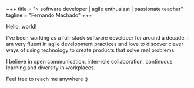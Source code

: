 +++
title = "> software developer | agile enthusiast | passionate teacher"
tagline = "Fernando Machado"
+++

Hello, world!

I've been working as a full-stack software developer for around a decade. I am very fluent in agile development practices and love to discover clever ways of using technology to create products that solve real problems.

I believe in open communication, inter-role collaboration, continuous learning and diversity in workplaces.

Feel free to reach me anywhere :)
